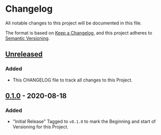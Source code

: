 # Changelog
All notable changes to this project will be documented in this file.

The format is based on [Keep a Changelog](https://keepachangelog.com/en/1.0.0/),
and this project adheres to [Semantic Versioning](https://semver.org/spec/v2.0.0.html).

## [Unreleased]
### Added
- This CHANGELOG file to track all changes to this Project.

## [0.1.0] - 2020-08-18
### Added
- "Initial Release" Tagged to `v0.1.0` to mark the Beginning and start of Versioning for this Project.

[Unreleased]: https://github.com/olivierlacan/keep-a-changelog/compare/v1.0.0...HEAD
[0.1.0]: https://github.com/KeyboardInterrupt/ansible_xlsx_inventory/releases/tag/v0.1.0

